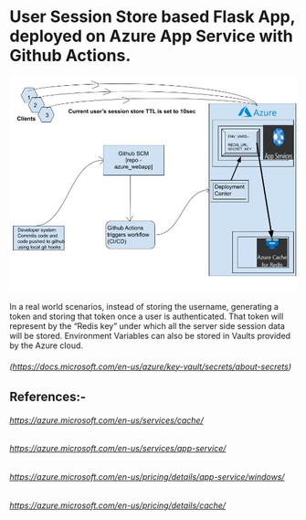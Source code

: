 # User Session Store based Flask App, deployed on Azure App Service with Github Actions.


![Archtecture Used](architecture.jpg)

In a real world scenarios, instead of storing the username, generating a token and storing that token once a user is 
authenticated. That token will represent by the “Redis key” under which all the server side session data will be stored.
Environment Variables can also be stored in Vaults provided by the Azure cloud.
###### (https://docs.microsoft.com/en-us/azure/key-vault/secrets/about-secrets)

## References:-
###### https://azure.microsoft.com/en-us/services/cache/
###### https://azure.microsoft.com/en-us/services/app-service/
###### https://azure.microsoft.com/en-us/pricing/details/app-service/windows/
###### https://azure.microsoft.com/en-us/pricing/details/cache/
